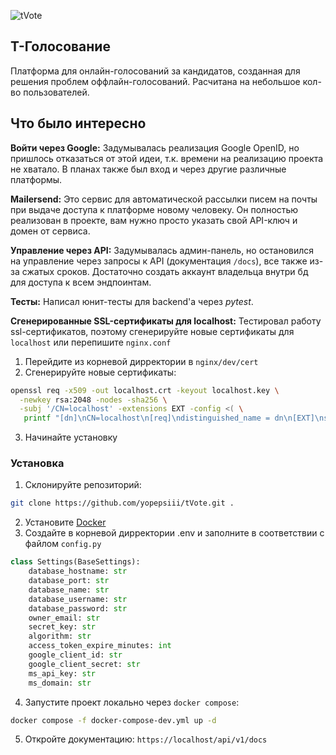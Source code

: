 ![tVote](https://i.ibb.co/5x24Qt9/Frame-12.png)

## Т-Голосование
Платформа для онлайн-голосований за кандидатов, созданная для решения проблем оффлайн-голосований. Расчитана на небольшое кол-во пользователей.  

## Что было интересно  
**Войти через Google:** Задумывалась реализация Google OpenID, но пришлось отказаться от этой идеи, т.к. времени на реализацию проекта не хватало. В планах также был вход и через другие различные платформы.  

**Mailersend:** Это сервис для автоматической рассылки писем на почты при выдаче доступа к платформе новому человеку. Он полностью реализован в проекте, вам нужно просто указать свой API-ключ и домен от сервиса.  

**Управление через API:** Задумывалась админ-панель, но остановился на управление через запросы к API (документация `/docs`), все также из-за сжатых сроков. Достаточно создать аккаунт владельца внутри бд для доступа к всем эндпоинтам.  

**Тесты:** Написал юнит-тесты для backend'a через *pytest*.  

**Сгенерированные SSL-сертификаты для localhost:** Тестировал работу ssl-сертификатов, поэтому сгенерируйте новые сертификаты для `localhost` или перепишите `nginx.conf`  
1. Перейдите из корневой дирректории в `nginx/dev/cert`
2. Сгенерируйте новые сертификаты:
```bash
openssl req -x509 -out localhost.crt -keyout localhost.key \
  -newkey rsa:2048 -nodes -sha256 \
  -subj '/CN=localhost' -extensions EXT -config <( \
   printf "[dn]\nCN=localhost\n[req]\ndistinguished_name = dn\n[EXT]\nsubjectAltName=DNS:localhost\nkeyUsage=digitalSignature\nextendedKeyUsage=serverAuth")
```
3. Начинайте установку

### Установка
1. Склонируйте репозиторий:
```bash
git clone https://github.com/yopepsiii/tVote.git .
```  
2. Установите [Docker](https://www.docker.com/products/docker-desktop/)  
3. Создайте в корневой дирректории .env и заполните в соответствии с файлом `config.py`
```python
class Settings(BaseSettings):
    database_hostname: str
    database_port: str
    database_name: str
    database_username: str
    database_password: str
    owner_email: str
    secret_key: str
    algorithm: str
    access_token_expire_minutes: int
    google_client_id: str
    google_client_secret: str
    ms_api_key: str
    ms_domain: str
```
4. Запустите проект локально через `docker compose`:
```bash
docker compose -f docker-compose-dev.yml up -d
```
5. Откройте документацию: `https://localhost/api/v1/docs`

